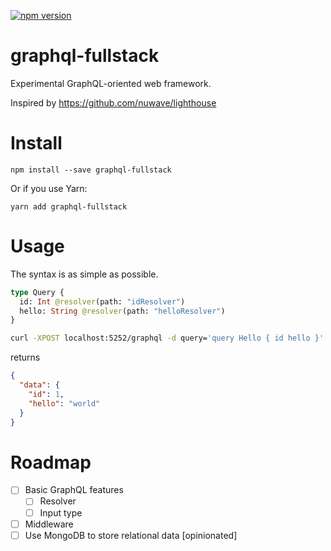 [![npm version](https://badge.fury.io/js/graphql-fullstack.svg)](https://badge.fury.io/js/graphql-fullstack)

# graphql-fullstack

Experimental GraphQL-oriented web framework.

Inspired by https://github.com/nuwave/lighthouse

# Install

```
npm install --save graphql-fullstack
```

Or if you use Yarn:

```
yarn add graphql-fullstack
```

# Usage

The syntax is as simple as possible.

```graphql
type Query {
  id: Int @resolver(path: "idResolver")
  hello: String @resolver(path: "helloResolver")
}
```

```sh
curl -XPOST localhost:5252/graphql -d query='query Hello { id hello }'
```

returns

```json
{
  "data": {
    "id": 1,
    "hello": "world"
  }
}
```

# Roadmap

- [ ] Basic GraphQL features
  - [ ] Resolver
  - [ ] Input type
- [ ] Middleware
- [ ] Use MongoDB to store relational data [opinionated]
